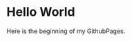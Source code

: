 <!DOCTYPE html>
<html>
<body>
<h1>Hello World</h1>
<p>Here is the beginning of my GithubPages.</p>
</body>
</html>
